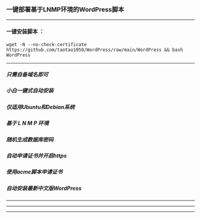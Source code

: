 ###  一键部署基于LNMP环境的WordPress脚本


---
#### 一键安装脚本 ：

```
wget -N --no-check-certificate https://github.com/taotao1058/WordPress/raw/main/WordPress && bash WordPress
```

---
##### 只需自备域名即可
##### 小白一键式自动安装
##### 仅适用Ubuntu和Debian系统 
##### 基于 L N M P 环境
##### 随机生成数据库密码
##### 自动申请证书并开启https
##### 使用acme脚本申请证书
##### 自动安装最新中文版WordPress

---
---
---
